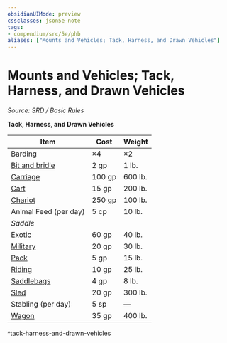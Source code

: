 ```yaml
---
obsidianUIMode: preview
cssclasses: json5e-note
tags:
- compendium/src/5e/phb
aliases: ["Mounts and Vehicles; Tack, Harness, and Drawn Vehicles"]
---
```

# Mounts and Vehicles; Tack, Harness, and Drawn Vehicles
*Source: SRD / Basic Rules* 

**Tack, Harness, and Drawn Vehicles**

| Item | Cost | Weight |
|------|------|--------|
| Barding | ×4 | ×2 |
| [Bit and bridle](bit-and-bridle.md) | 2 gp | 1 lb. |
| [Carriage](carriage.md) | 100 gp | 600 lb. |
| [Cart](cart.md) | 15 gp | 200 lb. |
| [Chariot](chariot.md) | 250 gp | 100 lb. |
| Animal Feed (per day) | 5 cp | 10 lb. |
| *Saddle* |  |  |
| [Exotic](exotic-saddle.md) | 60 gp | 40 lb. |
| [Military](military-saddle.md) | 20 gp | 30 lb. |
| [Pack](pack-saddle.md) | 5 gp | 15 lb. |
| [Riding](riding-saddle.md) | 10 gp | 25 lb. |
| [Saddlebags](saddlebags.md) | 4 gp | 8 lb. |
| [Sled](sled.md) | 20 gp | 300 lb. |
| Stabling (per day) | 5 sp | — |
| [Wagon](wagon.md) | 35 gp | 400 lb. |
^tack-harness-and-drawn-vehicles